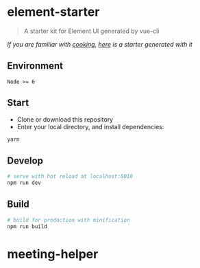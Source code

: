 # element-starter

> A starter kit for Element UI generated by vue-cli

*If you are familiar with [cooking](https://github.com/elemefe/cooking), [here](https://github.com/ElementUI/element-cooking-starter) is a starter generated with it*

## Environment

`Node >= 6`

## Start

 - Clone or download this repository
 - Enter your local directory, and install dependencies:

``` bash
yarn
```

## Develop

``` bash
# serve with hot reload at localhost:8010
npm run dev
```

## Build

``` bash
# build for production with minification
npm run build
```
# meeting-helper

